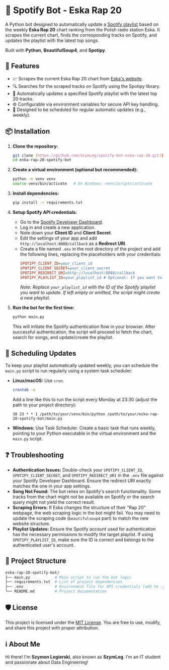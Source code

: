 # 🎵 Spotify Bot - Eska Rap 20

A Python bot designed to automatically update a [Spotify playlist](https://open.spotify.com/playlist/64MgIW4xTiI8PJEbpd4PsS?si=e9b81356dce84e66) based on the weekly **Eska Rap 20** chart ranking from the Polish radio station Eska. It scrapes the current chart, finds the corresponding tracks on Spotify, and updates the playlist with the latest top songs.

Built with **Python**, **BeautifulSoup4**, and **Spotipy**.

## 🚀 Features

- 📈 Scrapes the current Eska Rap 20 chart from [Eska's website](https://www.eska.pl/rap20/).
- 🔍 Searches for the scraped tracks on Spotify using the Spotipy library.
- 🔄 Automatically updates a specified Spotify playlist with the latest top 20 tracks.
- ⚙️ Configurable via environment variables for secure API key handling.
- 📅 Designed to be scheduled for regular automatic updates (e.g., weekly).

## 📦 Installation

1.  **Clone the repository:**
    ```bash
    git clone [https://github.com/SzymLeg/spotify-bot-eska-rap-20.git](https://github.com/SzymLeg/spotify-bot-eska-rap-20.git)
    cd eska-rap-20-spotify-bot
    ```

2.  **Create a virtual environment (optional but recommended):**
    ```bash
    python -m venv venv
    source venv/bin/activate   # On Windows: venv\Scripts\activate
    ```

3.  **Install dependencies:**
    ```bash
    pip install -r requirements.txt
    ```

4.  **Setup Spotify API credentials:**
    * Go to the [Spotify Developer Dashboard](https://developer.spotify.com/dashboard/).
    * Log in and create a new application.
    * Note down your **Client ID** and **Client Secret**.
    * Edit the settings of your app and add `http://localhost:8888/callback` as a **Redirect URI**.
    * Create a file named `.env` in the root directory of the project and add the following lines, replacing the placeholders with your credentials:
        ```ini
        SPOTIPY_CLIENT_ID=your_client_id
        SPOTIPY_CLIENT_SECRET=your_client_secret
        SPOTIPY_REDIRECT_URI=http://localhost:8888/callback
        SPOTIPY_PLAYLIST_ID=your_playlist_id # Optional: If you want to use an existing playlist ID
        ```
        *Note: Replace `your_playlist_id` with the ID of the Spotify playlist you want to update. If left empty or omitted, the script might create a new playlist.*

5.  **Run the bot for the first time:**
    ```bash
    python main.py
    ```
    This will initiate the Spotify authentication flow in your browser. After successful authentication, the script will proceed to fetch the chart, search for songs, and update/create the playlist.

## 📅 Scheduling Updates

To keep your playlist automatically updated weekly, you can schedule the `main.py` script to run regularly using a system task scheduler:

* **Linux/macOS:** Use `cron`.
    ```bash
    crontab -e
    ```
    Add a line like this to run the script every Monday at 23:30 (adjust the path to your project directory):
    ```cron
    30 23 * * 1 /path/to/your/venv/bin/python /path/to/your/eska-rap-20-spotify-bot/main.py
    ```
* **Windows:** Use Task Scheduler. Create a basic task that runs weekly, pointing to your Python executable in the virtual environment and the `main.py` script.

## ❓ Troubleshooting

* **Authentication Issues:** Double-check your `SPOTIPY_CLIENT_ID`, `SPOTIPY_CLIENT_SECRET`, and `SPOTIPY_REDIRECT_URI` in the `.env` file against your Spotify Developer Dashboard. Ensure the redirect URI exactly matches the one in your app settings.
* **Song Not Found:** The bot relies on Spotify's search functionality. Some tracks from the chart might not be available on Spotify or the search query might not yield the correct result.
* **Scraping Errors:** If Eska changes the structure of their "Rap 20" webpage, the web scraping logic in the bot might fail. You may need to update the scraping code (`beautifulsoup4` part) to match the new website structure.
* **Playlist Updates:** Ensure the Spotify account used for authentication has the necessary permissions to modify the target playlist. If using `SPOTIPY_PLAYLIST_ID`, make sure the ID is correct and belongs to the authenticated user's account.

## 📁 Project Structure

```bash
eska-rap-20-spotify-bot/
├── main.py           # Main script to run the bot logic
├── requirements.txt  # List of project dependencies
├── .env              # Environment file for API credentials (add to .gitignore!)
└── README.md         # Project documentation
```

## 🛡️ License
This project is licensed under the [MIT License](LICENSE). You are free to use, modify, and share this project with proper attribution.

## ℹ️ About Me

Hi there! I'm **Szymon Legierski**, also known as **SzymLeg**. I'm an IT student and passionate about Data Engineering!
